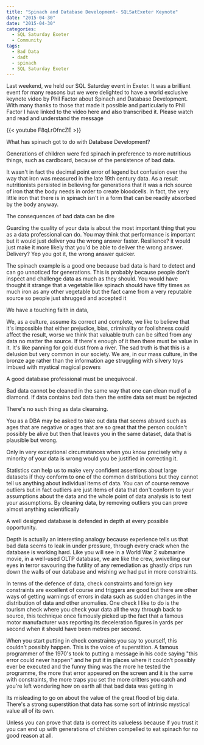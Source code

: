 ```yaml
---
title: "Spinach and Database Development- SQLSatExeter Keynote"
date: "2015-04-30"
date: "2015-04-30"
categories:
  - SQL Saturday Exeter
  - Community
tags:
  - Bad Data
  - dadt
  - spinach
  - SQL Saturday Exeter
---
```


Last weekend, we held our SQL Saturday event in Exeter. It was a brilliant event for many reasons but we were delighted to have a world exclusive keynote video by Phil Factor about Spinach and Database Development. With many thanks to those that made it possible and particularly to Phil Factor I have linked to the video here and also transcribed it. Please watch and read and understand the message

 {{< youtube F8qLrOfncZE >}}

What has spinach got to do with Database Development?

Generations of children were fed spinach in preference to more nutritious things, such as cardboard, because of the persistence of bad data.

It wasn't in fact the decimal point error of legend but confusion over the way that iron was measured in the late 19th century data. As a result nutritionists persisted in believing for generations that it was a rich source of iron that the body needs in order to create bloodcells. In fact, the very little iron that there is in spinach isn't in a form that can be readily absorbed by the body anyway.

The consequences of bad data can be dire

Guarding the quality of your data is about the most important thing that you as a data professional can do. You may think that performance is important but it would just deliver you the wrong answer faster. Resilience? it would just make it more likely that you'd be able to deliver the wrong answer. Delivery? Yep you got it, the wrong answer quicker.

The spinach example is a good one because bad data is hard to detect and can go unnoticed for generations. This is probably because people don't inspect and challenge data as much as they should. You would have thought it strange that a vegetable like spinach should have fifty times as much iron as any other vegetable but the fact came from a very reputable source so people just shrugged and accepted it

We have a touching faith in data,

We, as a culture, assume its correct and complete, we like to believe that it's impossible that either prejudice, bias, criminality or foolishness could affect the result, worse we think that valuable truth can be sifted from any data no matter the source. If there's enough of it then there must be value in it. It's like panning for gold dust from a river. The sad truth is that this is a delusion but very common in our society. We are, in our mass culture, in the bronze age rather than the information age struggling with silvery toys imbued with mystical magical powers

A good database professional must be unequivocal.

Bad data cannot be cleaned in the same way that one can clean mud of a diamond. If data contains bad data then the entire data set must be rejected

There's no such thing as data cleansing.

You as a DBA may be asked to take out data that seems absurd such as ages that are negative or ages that are so great that the person couldn't possibly be alive but then that leaves you in the same dataset, data that is plausible but wrong.

Only in very exceptional circumstances when you know precisely why a minority of your data is wrong would you be justified in correcting it.

Statistics can help us to make very confident assertions about large datasets if they conform to one of the common distributions but they cannot tell us anything about individual items of data. You can of course remove outliers but in fact outliers are just items of data that don't conform to your assumptions about the data and the whole point of data analysis is to test your assumptions. By cleaning data, by removing outliers you can prove almost anything scientifically

A well designed database is defended in depth at every possible opportunity.

Depth is actually an interesting analogy because experience tells us that bad data seems to leak in under pressure, through every crack when the database is working hard. Like you will see in a World War 2 submarine movie, in a well-used OLTP database, we are like the crew, swivelling our eyes in terror savouring the futility of any remediation as ghastly drips run down the walls of our database and wishing we had put in more constraints.

In terms of the defence of data, check constraints and foreign key constraints are excellent of course and triggers are good but there are other ways of getting warnings of errors in data such as sudden changes in the distribution of data and other anomalies. One check I like to do is the tourism check where you check your data all the way through back to source, this technique once famously picked up the fact that a famous motor manufacturer was reporting its deceleration figures in yards per second when it should have been metres per second.

When you start putting in check constraints you say to yourself, this couldn't possibly happen. This is the voice of superstition. A famous programmer of the 1970's took to putting a message in his code saying "this error could never happen" and he put it in places where it couldn’t possibly ever be executed and the funny thing was the more he tested the programme, the more that error appeared on the screen and it is the same with constraints, the more traps you set the more critters you catch and you're left wondering how on earth all that bad data was getting in

Its misleading to go on about the value of the great flood of big data. There's a strong superstition that data has some sort of intrinsic mystical value all of its own.

Unless you can prove that data is correct its valueless because if you trust it you can end up with generations of children compelled to eat spinach for no good reason at all.
